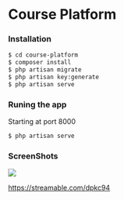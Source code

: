 # Course Platform

### Installation

```sh
$ cd course-platform
$ composer install 
$ php artisan migrate
$ php artisan key:generate
$ php artisan serve
```
### Runing the app
Starting at port 8000
```sh
$ php artisan serve
```

### ScreenShots
![](src/icons/Capture.png)

https://streamable.com/dpkc94

